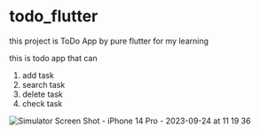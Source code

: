 # todo_flutter
this project is ToDo App by pure flutter
for my learning

this is todo app that can
1. add task
2. search task
3. delete task
4. check task

![Simulator Screen Shot - iPhone 14 Pro - 2023-09-24 at 11 19 36](https://github.com/S1CKK/todo_flutter/assets/71183033/cd95317a-0c31-4749-baef-c5f4a338a62a)


